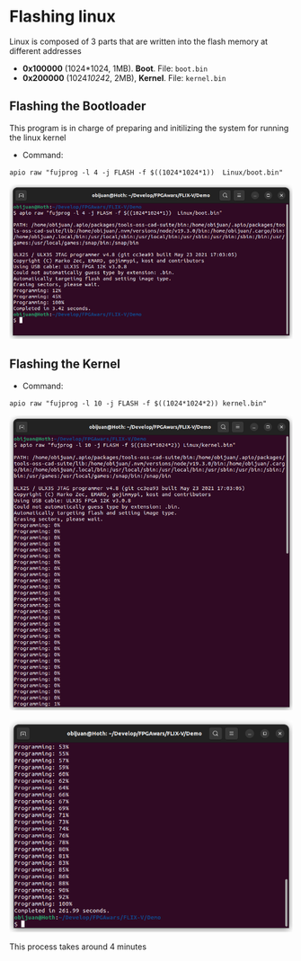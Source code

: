 # Flashing linux

Linux is composed of 3 parts that are written into the flash memory at different addresses

* **0x100000** (1024*1024, 1MB). **Boot**. File: `boot.bin`
* **0x200000** (1024*1024*2, 2MB), **Kernel**. File: `kernel.bin`

## Flashing the Bootloader

This program is in charge of preparing and initilizing the system for running the linux kernel

* Command:

```
apio raw "fujprog -l 4 -j FLASH -f $((1024*1024*1))  Linux/boot.bin"
```
![Screenshot](Images/01-linux.png)

## Flashing the Kernel

* Command:

```
apio raw "fujprog -l 10 -j FLASH -f $((1024*1024*2)) kernel.bin"
```

![Screenshot](Images/02-linux.png)

![Screenshot](Images/03-linux.png)

This process takes around 4 minutes

